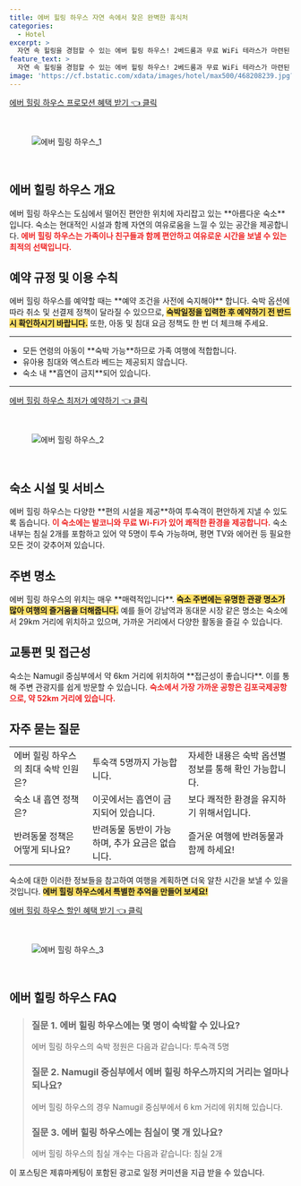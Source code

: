 ```yaml
---
title: 에버 힐링 하우스 자연 속에서 찾은 완벽한 휴식처
categories:
  - Hotel
excerpt: >
  자연 속 힐링을 경험할 수 있는 에버 힐링 하우스! 2베드룸과 무료 WiFi 테라스가 마련된 이곳은 반려동물과 함께하는 완벽한 휴식처입니다. 예약 가능 여부를 확인해보세요!
feature_text: >
  자연 속 힐링을 경험할 수 있는 에버 힐링 하우스! 2베드룸과 무료 WiFi 테라스가 마련된 이곳은 반려동물과 함께하는 완벽한 휴식처입니다. 예약 가능 여부를 확인해보세요!
image: 'https://cf.bstatic.com/xdata/images/hotel/max500/468208239.jpg?k=dc104180931507e80efd78e21d9391ce86c468fb3c58b9f5142fa40ad142f5d7&o=&hp=1'
---
```


<p><a class="modoo-button" href="https://tinyurl.com/2ccy7am4" rel="nofollow noopener">에버 힐링 하우스 프로모션 혜택 받기 👈 클릭</a></p><br/>
<figure class="image"><img alt="에버 힐링 하우스_1" src="https://cf.bstatic.com/xdata/images/hotel/max1024x768/468208200.jpg?k=8bda865ad35fc4c9a7508a8f6bb0323c7d6deca079666a3a9cba5b43d5d6f8dd&amp;o=&amp;hp=1"/></figure><br/>

<h2 id="에버 힐링 하우스 개요">에버 힐링 하우스 개요</h2>
<p>에버 힐링 하우스는 도심에서 떨어진 편안한 위치에 자리잡고 있는 **아름다운 숙소**입니다. 숙소는 현대적인 시설과 함께 자연의 여유로움을 느낄 수 있는 공간을 제공합니다. <b><span style="color: #ee2323;">에버 힐링 하우스는 가족이나 친구들과 함께 편안하고 여유로운 시간을 보낼 수 있는 최적의 선택입니다.</span></b></p>
<h2 id="예약 규정">예약 규정 및 이용 수칙</h2>
<p>에버 힐링 하우스를 예약할 때는 **예약 조건을 사전에 숙지해야** 합니다. 숙박 옵션에 따라 취소 및 선결제 정책이 달라질 수 있으므로, <b><span style="background-color: #ffe066;">숙박일정을 입력한 후 예약하기 전 반드시 확인하시기 바랍니다.</span></b> 또한, 아동 및 침대 요금 정책도 한 번 더 체크해 주세요.</p>
<hr/>
<ul>
<li>모든 연령의 아동이 **숙박 가능**하므로 가족 여행에 적합합니다.</li>
<li>유아용 침대와 엑스트라 베드는 제공되지 않습니다.</li>
<li>숙소 내 **흡연이 금지**되어 있습니다.</li>
</ul>
<hr/>
<p><a class="modoo-button" href="https://tinyurl.com/2ccy7am4" rel="nofollow noopener">에버 힐링 하우스 최저가 예약하기 👈 클릭</a></p><br/>
<figure class="image"><img alt="에버 힐링 하우스_2" src="https://cf.bstatic.com/xdata/images/hotel/max500/468208239.jpg?k=dc104180931507e80efd78e21d9391ce86c468fb3c58b9f5142fa40ad142f5d7&amp;o=&amp;hp=1"/></figure><br/>
<h2 id="숙소 시설">숙소 시설 및 서비스</h2>
<p>에버 힐링 하우스는 다양한 **편의 시설을 제공**하여 투숙객이 편안하게 지낼 수 있도록 돕습니다. <b><span style="color: #ee2323;">이 숙소에는 발코니와 무료 Wi-Fi가 있어 쾌적한 환경을 제공합니다.</span></b> 숙소 내부는 침실 2개를 포함하고 있어 약 5명이 투숙 가능하며, 평면 TV와 에어컨 등 필요한 모든 것이 갖추어져 있습니다.</p>
<h2 id="주변 명소">주변 명소</h2>
<p>에버 힐링 하우스의 위치는 매우 **매력적입니다**. <b><span style="background-color: #ffe066;">숙소 주변에는 유명한 관광 명소가 많아 여행의 즐거움을 더해줍니다.</span></b> 예를 들어 강남역과 동대문 시장 같은 명소는 숙소에서 29km 거리에 위치하고 있으며, 가까운 거리에서 다양한 활동을 즐길 수 있습니다.</p>
<h2 id="교통편">교통편 및 접근성</h2>
<p>숙소는 Namugil 중심부에서 약 6km 거리에 위치하여 **접근성이 좋습니다**. 이를 통해 주변 관광지를 쉽게 방문할 수 있습니다. <b><span style="color: #ee2323;">숙소에서 가장 가까운 공항은 김포국제공항으로, 약 52km 거리에 있습니다.</span></b></p>
<h2 id="자주 묻는 질문">자주 묻는 질문</h2>
<table>
<tr>
<td>에버 힐링 하우스의 최대 숙박 인원은?</td>
<td>투숙객 5명까지 가능합니다.</td>
<td>자세한 내용은 숙박 옵션별 정보를 통해 확인 가능합니다.</td>
</tr>
<tr>
<td>숙소 내 흡연 정책은?</td>
<td>이곳에서는 흡연이 금지되어 있습니다.</td>
<td>보다 쾌적한 환경을 유지하기 위해서입니다.</td>
</tr>
<tr>
<td>반려동물 정책은 어떻게 되나요?</td>
<td>반려동물 동반이 가능하며, 추가 요금은 없습니다.</td>
<td>즐거운 여행에 반려동물과 함께 하세요!</td>
</tr>
</table>
<p>숙소에 대한 이러한 정보들을 참고하여 여행을 계획하면 더욱 알찬 시간을 보낼 수 있을 것입니다. <b><span style="background-color: #ffe066;">에버 힐링 하우스에서 특별한 추억을 만들어 보세요!</span></b></p>

<p><a class="modoo-button" href="https://tinyurl.com/2ccy7am4" rel="nofollow noopener">에버 힐링 하우스 할인 혜택 받기 👈 클릭</a></p><br>

<figure class="image"><img src="https://cf.bstatic.com/xdata/images/hotel/max500/468208243.jpg?k=0e896810c1b44ab7a9785912f7a23efda868b97c48d6a15197ca54b6c79aa9ee&o=&hp=1" alt="에버 힐링 하우스_3"></figure><br>
<h2 id="에버 힐링 하우스_FAQ">에버 힐링 하우스 FAQ</h2>
<div itemscope="" itemtype="https://schema.org/FAQPage"> 
<blockquote> 
<div itemscope="" itemprop="mainEntity" itemtype="https://schema.org/Question"> 
<h3 id="질문_1" itemprop="name">질문 1. 에버 힐링 하우스에는 몇 명이 숙박할 수 있나요?</h3> 
<div itemscope="" itemprop="acceptedAnswer" itemtype="https://schema.org/Answer"> 
<span itemprop="text"> 
<p>에버 힐링 하우스의 숙박 정원은 다음과 같습니다: 투숙객 5명</p> 
</span> 
</div> 
</div> 

<div itemscope="" itemprop="mainEntity" itemtype="https://schema.org/Question"> 
<h3 id="질문_2" itemprop="name">질문 2. Namugil 중심부에서 에버 힐링 하우스까지의 거리는 얼마나 되나요?</h3> 
<div itemscope="" itemprop="acceptedAnswer" itemtype="https://schema.org/Answer"> 
<span itemprop="text"> 
<p>에버 힐링 하우스의 경우 Namugil 중심부에서 6 km 거리에 위치해 있습니다.</p> 
</span> 
</div> 
</div> 

<div itemscope="" itemprop="mainEntity" itemtype="https://schema.org/Question"> 
<h3 id="질문_3" itemprop="name">질문 3. 에버 힐링 하우스에는 침실이 몇 개 있나요?</h3> 
<div itemscope="" itemprop="acceptedAnswer" itemtype="https://schema.org/Answer"> 
<span itemprop="text"> 
<p>에버 힐링 하우스의 침실 개수는 다음과 같습니다: 침실 2개</p> 
</span> 
</div> 
</div> 
</blockquote> 
</div><p>이 포스팅은 제휴마케팅이 포함된 광고로 일정 커미션을 지급 받을 수 있습니다.</p>

